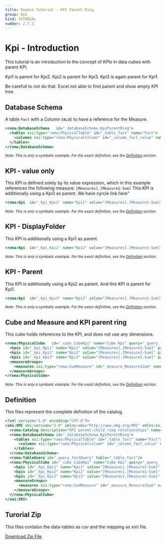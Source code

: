 ```yaml
---
title: Daanse Tutorial - KPI Parent Ring
group: Kpi
kind: TUTORIAL
number: 2.7.3
---
```

# Kpi - Introduction

This tutorial is an introduction to the concept of KPIs in data cubes with parent KPI.


Kpi1 is parent for Kpi2. Kpi2 is parent for Kpi3. Kpi3 is again parent for Kpi1.

Be carefull to not do that. Excel not able to find parent and show empty KPI tree


## Database Schema

A table `Fact` with a Column `VALUE` to have a reference for the Measure.


```xml
<roma:DatabaseSchema   id="_databaseSchema_KpiParentRing">
  <tables xsi:type="roma:PhysicalTable" id="_table_fact" name="Fact">
    <columns xsi:type="roma:PhysicalColumn" id="_column_fact_value" name="VALUE" type="Integer"/>
  </tables>
</roma:DatabaseSchema>

```
*<small>Note: This is only a symbolic example. For the exact definition, see the [Definition](#definition) section.</small>*
## KPI - value only

This KPI is defined solely by its value expression, which in this example references the following measure: `[Measures].[Measure1-Sum]`
This KPI is additionally using a Kpi3 as parent. We have cyrcle link here"


```xml
<roma:Kpi  id="_kpi_Kpi1" name="Kpi1" value="[Measures].[Measure1-Sum]" parentKpi="_kpi_Kpi3"/>

```
*<small>Note: This is only a symbolic example. For the exact definition, see the [Definition](#definition) section.</small>*
## KPI - DisplayFolder

This KPI is additionally using a Kpi1 as parent.


```xml
<roma:Kpi  id="_kpi_Kpi2" name="Kpi2" value="[Measures].[Measure1-Sum]" parentKpi="_kpi_Kpi1"/>

```
*<small>Note: This is only a symbolic example. For the exact definition, see the [Definition](#definition) section.</small>*
## KPI - Parent

This KPI is additionally using a Kpi2 as parent. And this KPI is parent for Kpi1.


```xml
<roma:Kpi  id="_kpi_Kpi3" name="Kpi3" value="[Measures].[Measure1-Sum]" parentKpi="_kpi_Kpi1"/>

```
*<small>Note: This is only a symbolic example. For the exact definition, see the [Definition](#definition) section.</small>*
## Cube and Measure and KPI parent ring

This cube holds references to the KPI, and does not use any dimensions.


```xml
<roma:PhysicalCube   id="_cube_CubeKpi" name="Cube Kpi" query="_query_factQuery">
  <kpis id="_kpi_Kpi1" name="Kpi1" value="[Measures].[Measure1-Sum]" parentKpi="_kpi_Kpi3"/>
  <kpis id="_kpi_Kpi2" name="Kpi2" value="[Measures].[Measure1-Sum]" parentKpi="_kpi_Kpi1"/>
  <kpis id="_kpi_Kpi3" name="Kpi3" value="[Measures].[Measure1-Sum]" parentKpi="_kpi_Kpi1"/>
  <measureGroups>
    <measures xsi:type="roma:SumMeasure" id="_measure_Measure1Sum" name="Measure1-Sum" column="_column_fact_value"/>
  </measureGroups>
</roma:PhysicalCube>

```
*<small>Note: This is only a symbolic example. For the exact definition, see the [Definition](#definition) section.</small>*

## Definition

This files represent the complete definition of the catalog.

```xml
<?xml version="1.0" encoding="UTF-8"?>
<xmi:XMI xmi:version="2.0" xmlns:xmi="http://www.omg.org/XMI" xmlns:xsi="http://www.w3.org/2001/XMLSchema-instance" xmlns:roma="https://www.daanse.org/spec/org.eclipse.daanse.rolap.mapping">
  <roma:Catalog description="KPI parent-child ring relationships" name="Daanse Tutorial - KPI Parent Ring" cubes="_cube_CubeKpi" dbschemas="_databaseSchema_KpiParentRing"/>
  <roma:DatabaseSchema id="_databaseSchema_KpiParentRing">
    <tables xsi:type="roma:PhysicalTable" id="_table_fact" name="Fact">
      <columns xsi:type="roma:PhysicalColumn" id="_column_fact_value" name="VALUE" type="Integer"/>
    </tables>
  </roma:DatabaseSchema>
  <roma:TableQuery id="_query_factQuery" table="_table_fact"/>
  <roma:PhysicalCube id="_cube_CubeKpi" name="Cube Kpi" query="_query_factQuery">
    <kpis id="_kpi_Kpi1" name="Kpi1" value="[Measures].[Measure1-Sum]" parentKpi="_kpi_Kpi3"/>
    <kpis id="_kpi_Kpi2" name="Kpi2" value="[Measures].[Measure1-Sum]" parentKpi="_kpi_Kpi1"/>
    <kpis id="_kpi_Kpi3" name="Kpi3" value="[Measures].[Measure1-Sum]" parentKpi="_kpi_Kpi1"/>
    <measureGroups>
      <measures xsi:type="roma:SumMeasure" id="_measure_Measure1Sum" name="Measure1-Sum" column="_column_fact_value"/>
    </measureGroups>
  </roma:PhysicalCube>
</xmi:XMI>

```



## Turorial Zip
This files contaisn the data-tables as csv and the mapping as xmi file.

<a href="./zip/tutorial.kpi.parent.ring.zip" download>Download Zip File</a>
